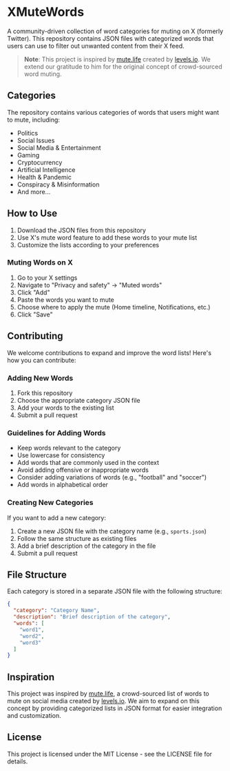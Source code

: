 # XMuteWords

A community-driven collection of word categories for muting on X (formerly Twitter). This repository contains JSON files with categorized words that users can use to filter out unwanted content from their X feed.

> **Note**: This project is inspired by [mute.life](https://mute.life/) created by [levels.io](https://twitter.com/levelsio). We extend our gratitude to him for the original concept of crowd-sourced word muting.

## Categories

The repository contains various categories of words that users might want to mute, including:
- Politics
- Social Issues
- Social Media & Entertainment
- Gaming
- Cryptocurrency
- Artificial Intelligence
- Health & Pandemic
- Conspiracy & Misinformation
- And more...

## How to Use

1. Download the JSON files from this repository
2. Use X's mute word feature to add these words to your mute list
3. Customize the lists according to your preferences

### Muting Words on X

1. Go to your X settings
2. Navigate to "Privacy and safety" → "Muted words"
3. Click "Add"
4. Paste the words you want to mute
5. Choose where to apply the mute (Home timeline, Notifications, etc.)
6. Click "Save"

## Contributing

We welcome contributions to expand and improve the word lists! Here's how you can contribute:

### Adding New Words

1. Fork this repository
2. Choose the appropriate category JSON file
3. Add your words to the existing list
4. Submit a pull request

### Guidelines for Adding Words

- Keep words relevant to the category
- Use lowercase for consistency
- Add words that are commonly used in the context
- Avoid adding offensive or inappropriate words
- Consider adding variations of words (e.g., "football" and "soccer")
- Add words in alphabetical order

### Creating New Categories

If you want to add a new category:

1. Create a new JSON file with the category name (e.g., `sports.json`)
2. Follow the same structure as existing files
3. Add a brief description of the category in the file
4. Submit a pull request

## File Structure

Each category is stored in a separate JSON file with the following structure:

```json
{
  "category": "Category Name",
  "description": "Brief description of the category",
  "words": [
    "word1",
    "word2",
    "word3"
  ]
}
```

## Inspiration

This project was inspired by [mute.life](https://mute.life/), a crowd-sourced list of words to mute on social media created by [levels.io](https://twitter.com/levelsio). We aim to expand on this concept by providing categorized lists in JSON format for easier integration and customization.

## License

This project is licensed under the MIT License - see the LICENSE file for details. 